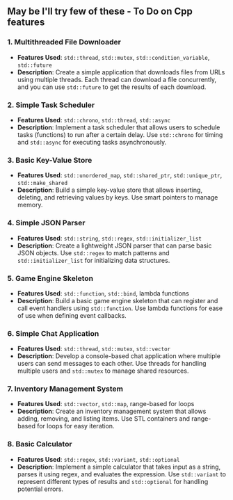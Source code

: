 ## May be I'll try few of these - To Do on Cpp features

### 1. **Multithreaded File Downloader**
   - **Features Used**: `std::thread`, `std::mutex`, `std::condition_variable`, `std::future`
   - **Description**: Create a simple application that downloads files from URLs using multiple threads. Each thread can download a file concurrently, and you can use `std::future` to get the results of each download.

### 2. **Simple Task Scheduler**
   - **Features Used**: `std::chrono`, `std::thread`, `std::async`
   - **Description**: Implement a task scheduler that allows users to schedule tasks (functions) to run after a certain delay. Use `std::chrono` for timing and `std::async` for executing tasks asynchronously.

### 3. **Basic Key-Value Store**
   - **Features Used**: `std::unordered_map`, `std::shared_ptr`, `std::unique_ptr`, `std::make_shared`
   - **Description**: Build a simple key-value store that allows inserting, deleting, and retrieving values by keys. Use smart pointers to manage memory.

### 4. **Simple JSON Parser**
   - **Features Used**: `std::string`, `std::regex`, `std::initializer_list`
   - **Description**: Create a lightweight JSON parser that can parse basic JSON objects. Use `std::regex` to match patterns and `std::initializer_list` for initializing data structures.

### 5. **Game Engine Skeleton**
   - **Features Used**: `std::function`, `std::bind`, lambda functions
   - **Description**: Build a basic game engine skeleton that can register and call event handlers using `std::function`. Use lambda functions for ease of use when defining event callbacks.

### 6. **Simple Chat Application**
   - **Features Used**: `std::thread`, `std::mutex`, `std::vector`
   - **Description**: Develop a console-based chat application where multiple users can send messages to each other. Use threads for handling multiple users and `std::mutex` to manage shared resources.

### 7. **Inventory Management System**
   - **Features Used**: `std::vector`, `std::map`, range-based for loops
   - **Description**: Create an inventory management system that allows adding, removing, and listing items. Use STL containers and range-based for loops for easy iteration.

### 8. **Basic Calculator**
   - **Features Used**: `std::regex`, `std::variant`, `std::optional`
   - **Description**: Implement a simple calculator that takes input as a string, parses it using regex, and evaluates the expression. Use `std::variant` to represent different types of results and `std::optional` for handling potential errors.
